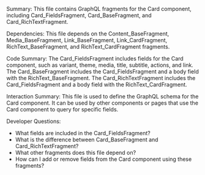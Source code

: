 Summary:
This file contains GraphQL fragments for the Card component, including Card_FieldsFragment, Card_BaseFragment, and Card_RichTextFragment.

Dependencies:
This file depends on the Content_BaseFragment, Media_BaseFragment, Link_BaseFragment, Link_CardFragment, RichText_BaseFragment, and RichText_CardFragment fragments.

Code Summary:
The Card_FieldsFragment includes fields for the Card component, such as variant, theme, media, title, subtitle, actions, and link. The Card_BaseFragment includes the Card_FieldsFragment and a body field with the RichText_BaseFragment. The Card_RichTextFragment includes the Card_FieldsFragment and a body field with the RichText_CardFragment.

Interaction Summary:
This file is used to define the GraphQL schema for the Card component. It can be used by other components or pages that use the Card component to query for specific fields.

Developer Questions:
- What fields are included in the Card_FieldsFragment?
- What is the difference between Card_BaseFragment and Card_RichTextFragment?
- What other fragments does this file depend on?
- How can I add or remove fields from the Card component using these fragments?